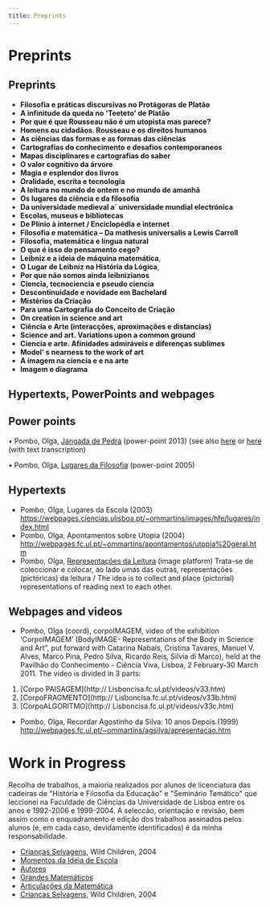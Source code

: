 ```yaml
---
title: Preprints
---
```

# Preprints


## Preprints

* **Filosofia e práticas discursivas no Protágoras de Platão**
* **A infinitude da queda no 'Teeteto' de Platão**
* **Por que é que Rousseau não é um utopista mas parece?**
* **Homens ou cidadãos. Rousseau e os direitos humanos**
* **As ciências das formas e as formas das ciências**
* **Cartografias do conhecimento e desafios contemporaneos**
* **Mapas disciplinares e cartografias do saber**
* **O valor cognitivo da árvore**
* **Magia e esplendor dos livros**
* **Oralidade, escrita e tecnologia**
* **A leitura no mundo de ontem e no mundo de amanhã**
* **Os lugares da ciência e da filosofia**
* **Da universidade medieval a´ universidade mundial electrónica**
* **Escolas, museus e bibliotecas**
* **De Plínio à internet / Enciclopédia e internet**
* **Filosofia e matemática – Da mathesis universalis a Lewis Carroll**
* **Filosofia, matemática e língua natural**
* **O que é isso do pensamento cego?**
* **Leibniz e a ideia de máquina matemática**,
* **O Lugar de Leibniz na História da Lógica**,
* **Por que não somos ainda leibnizianos**
* **Ciencia, tecnociencia e pseudo ciencia**
* **Descontinuidade e novidade em Bachelard**
* **Mistérios da Criação**
* **Para uma Cartografia do Conceito de Criação**
* **On creation in science and art**
* **Ciência e Arte (interacções, aproximações e distancias)**
* **Science and art. Variations upon a common ground**
* **Ciencia e arte. Afinidades admiráveis e diferenças sublimes**
* **Model’ s nearness to the work of art**
* **A imagem na ciencia e e na arte**
* **Imagem e diagrama**

## Hypertexts, PowerPoints and webpages 
## Power points

•	Pombo, Olga, [Jangada de Pedra](https://slidetodoc.com/jangada-de-pedra-olga-pombo-lisboa-fcul-16/) (power-point 2013) (see also [here](https://www.slideserve.com/orli/jangada-de-pedra) or [here](http://slideplayer.com.br/slide/1263976) (with text transcription) 

•	Pombo, Olga, [Lugares da Filosofia](https://webpages.ciencias.ulisboa.pt/~ommartins/apontamentos/apontamentos.htm) (power-point 2005) 


## Hypertexts

* Pombo, Olga, Lugares da Escola (2003)
<https://webpages.ciencias.ulisboa.pt/~ommartins/images/hfe/lugares/index.html>
* Pombo, Olga, Apontamentos sobre Utopia (2004)
<http://webpages.fc.ul.pt/~ommartins/apontamentos/utopia%20geral.htm>
* Pombo, Olga, [Representações da Leitura](https://webpages.ciencias.ulisboa.pt/~ommartins/album/index.htm) (image platform) Trata-se de coleccionar e colocar, ao lado umas das outras, representações (pictóricas) da leitura / The idea is to collect and place (pictorial) representations of reading next to each other.
 
## Webpages and videos 
* Pombo, Olga (coord), corpoIMAGEM, video of the exhibition ‘CorpoIMAGEM’ (BodyIMAGE- Representations of the Body in Science and Art”, put forward with Catarina Nabais, Cristina Tavares, Manuel V. Alves, Marco Pina, Pedro Silva, Ricardo Reis, Silvia di Marco), held at the Pavilhão do Conhecimento - Ciência Viva, Lisboa, 2 February-30 March 2011. The video is divided in 3 parts: 
1.	[Corpo PAISAGEM](http:// Lisboncisa.fc.ul.pt/videos/v33.htm) 
2.	[CorpoFRAGMENTO](http:// Lisboncisa.fc.ul.pt/videos/v33b.htm)
3.	[CorpoALGORITMO](http:// Lisboncisa.fc.ul.pt/videos/v33c.htm) 

* Pombo, Olga, Recordar Agostinho da Silva: 10 anos Depois  (1999)
http://webpages.fc.ul.pt/~ommartins/agsilva/apresentacao.htm


# Work in Progress
Recolha de trabalhos, a maioria realizados por alunos de licenciatura das cadeiras de "História e Filosofia da Educação" e "Seminário Temático" que leccionei na Faculdade de Ciências da Universidade de Lisboa entre os anos e  1992-2006 e 1999-2004. A seleccão, orientação e revisão, bem assim como o enquadramento e edição dos trabalhos assinados pelos alunos (e, em cada caso, devidamente identificados) é da minha responsabilidade.   

* [Crianças Selvagens](https://arquivo.pt/wayback/20141016150748/http://www.educ.fc.ul.pt/docentes/opombo/hfe/cselvagens/index.htm), Wild Children, 2004
* [Momentos da Ideia de Escola](https://webpages.ciencias.ulisboa.pt/~ommartins/images/hfe/momentos/index.htm) 
* [Autores](<https://webpages.ciencias.ulisboa.pt/~ommartins/images/hfe/autores.htm>) 
* [Grandes Matemáticos](https://webpages.ciencias.ulisboa.pt/~ommartins/seminario/matematicos.htm)  
* [Articulações da Matemática](https://webpages.ciencias.ulisboa.pt/~ommartins/seminario/articulacoes.htm)
* [Crianças Selvagens](https://arquivo.pt/wayback/20141016150748/http://www.educ.fc.ul.pt/docentes/opombo/hfe/cselvagens/index.htm), Wild Children, 2004     








